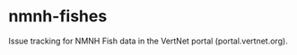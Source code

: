 nmnh-fishes
===========

Issue tracking for NMNH Fish data in the VertNet portal (portal.vertnet.org).
